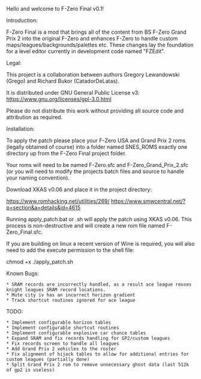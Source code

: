 Hello and welcome to F-Zero Final v0.1!

Introduction:

F-Zero Final is a mod that brings all of the content from BS F-Zero Grand Prix 2 into the original F-Zero and enhances F-Zero to handle custom maps/leagues/backgrounds/palettes etc.  These changes lay the foundation for a level editor currently in development code named "FZEdit".

Legal:

This project is a collaboration between authors Gregory Lewandowski (Grego) and Richard Bukor (CatadorDeLatas).

It is distributed under GNU General Public License v3: https://www.gnu.org/licenses/gpl-3.0.html

Please do not distribute this work without providing all source code and attribution as required.

Installation:

To apply the patch please place your F-Zero USA and Grand Prix 2 roms (legally obtained of course) into a folder named SNES_ROMS exactly one directory up from the F-Zero Final project folder.

Your roms will need to be named F-Zero.sfc and F-Zero_Grand_Prix_2.sfc (or you will need to modify the projects batch files and source to handle your naming convention).

Download XKAS v0.06 and place it in the project directory:

https://www.romhacking.net/utilities/269/
https://www.smwcentral.net/?p=section&a=details&id=4615

Running apply_patch.bat or .sh will apply the patch using XKAS v0.06. This process is non-destructive and will create a new rom file named F-Zero_Final.sfc.

If you are building on linux a recent version of Wine is required, you will also need to add the execute permission to the shell file: 

chmod +x ./apply_patch.sh

Known Bugs:

	* SRAM records are incorrectly handled, as a result ace league reuses knight leagues SRAM record locations.
	* Mute city iv has an incorrect horizon gradient
	* Track shortcut routines ignored for ace league

TODO:

	* Implement configurable horizon tables
	* Implement configurable shortcut routines
	* Implement configurable explosive car chance tables
	* Expand SRAM and fix records handling for GP2/custom leagues
	* Fix records screen to handle all leagues
	* Add Grand Prix 2 vehicles to the roster
	* Fix alignment of hijack tables to allow for additional entries for custom leagues (partially done)
	* Split Grand Prix 2 rom to remove unnecessary ghost data (last 512k of gp2 is useless)
